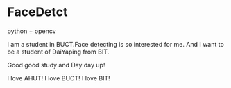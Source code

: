 # FaceDetct
python + opencv

I am a student in BUCT.Face detecting is so interested for me.
And I want to be a student of DaiYaping from BIT.

Good good study and Day day up!

I love AHUT!  I love BUCT!  I love BIT!

